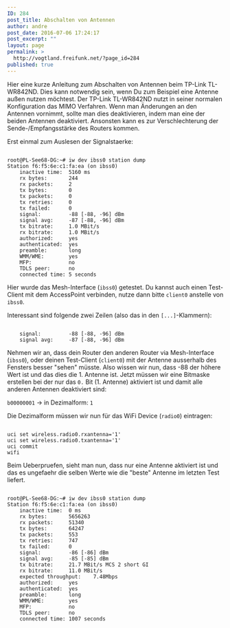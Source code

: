 ```yaml
---
ID: 284
post_title: Abschalten von Antennen
author: andre
post_date: 2016-07-06 17:24:17
post_excerpt: ""
layout: page
permalink: >
  http://vogtland.freifunk.net/?page_id=284
published: true
---
```

Hier eine kurze Anleitung zum Abschalten von Antennen beim TP-Link TL-WR842ND. Dies kann notwendig sein, wenn Du zum Beispiel eine Antenne außen nutzen möchtest. Der TP-Link TL-WR842ND nutzt in seiner normalen Konfiguration das MIMO Verfahren. Wenn man Änderungen an den Antennen vornimmt, sollte man dies deaktivieren, indem man eine der beiden Antennen deaktiviert. Ansonsten kann es zur Verschlechterung der Sende-/Empfangsstärke des Routers kommen.

Erst einmal zum Auslesen der Signalstaerke:

<code>
root@PL-See68-DG:~# iw dev ibss0 station dump
Station f6:f5:6e:c1:fa:ea (on ibss0)
	inactive time:  5160 ms
	rx bytes:       244
	rx packets:     2
	tx bytes:       0
	tx packets:     0
	tx retries:     0
	tx failed:      0
	signal:         -88 [-88, -96] dBm
	signal avg:     -87 [-88, -96] dBm
	tx bitrate:     1.0 MBit/s
	rx bitrate:     1.0 MBit/s
	authorized:     yes
	authenticated:  yes
	preamble:       long
	WMM/WME:        yes
	MFP:            no
	TDLS peer:      no
	connected time: 5 seconds
</code>

Hier wurde das Mesh-Interface (<code>ibss0</code>) getestet. Du kannst auch einen Test-Client mit dem AccessPoint verbinden, nutze dann bitte <code>client0</code> anstelle von <code>ibss0</code>.

Interessant sind folgende zwei Zeilen (also das in den <code>[...]</code>-Klammern):

<code>
	signal:         -88 [-88, -96] dBm
	signal avg:     -87 [-88, -96] dBm
</code>

Nehmen wir an, dass dein Router den anderen Router via Mesh-Interface (<code>ibss0</code>), oder deinen Test-Client (<code>client0</code>) mit der Antenne ausserhalb des Fensters besser "sehen" müsste. Also wissen wir nun, dass -88 der höhere Wert ist und das dies die 1. Antenne ist. Jetzt müssen wir eine Bitmaske erstellen bei der nur das <code>0.</code> Bit (1. Antenne) aktiviert ist und damit alle anderen Antennen deaktiviert sind: 

<code>b00000001</code> -> in Dezimalform: <code>1</code>

Die Dezimalform müssen wir nun für das WiFi Device (<code>radio0</code>) eintragen:

<code>
uci set wireless.radio0.rxantenna='1'
uci set wireless.radio0.txantenna='1'
uci commit
wifi
</code>

Beim Ueberpruefen, sieht man nun, dass nur eine Antenne aktiviert ist und das es ungefaehr die selben Werte wie die "beste" Antenne im letzten Test liefert.

<code>
root@PL-See68-DG:~# iw dev ibss0 station dump
Station f6:f5:6e:c1:fa:ea (on ibss0)
	inactive time:  0 ms
	rx bytes:       5656263
	rx packets:     51340
	tx bytes:       64247
	tx packets:     553
	tx retries:     747
	tx failed:      0
	signal:         -86 [-86] dBm
	signal avg:     -85 [-85] dBm
	tx bitrate:     21.7 MBit/s MCS 2 short GI
	rx bitrate:     11.0 MBit/s
	expected throughput:    7.48Mbps
	authorized:     yes
	authenticated:  yes
	preamble:       long
	WMM/WME:        yes
	MFP:            no
	TDLS peer:      no
	connected time: 1007 seconds
</code>